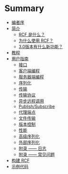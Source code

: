 <!--
 * @Author: haoluo
 * @Date: 2019-07-12 14:32:03
 * @LastEditors: haoluo
 * @LastEditTime: 2019-07-16 10:50:20
 * @Description: file content
 -->
# Summary
* [编者序](README.md)
* [简介](introduction/index.md)
  * [RCF 是什么？](introduction/rcf_intro.md)
  * [为什么使用 RCF？](introduction/why.md)
  * [3.0版本有什么新功能？](introduction/new.md)
* [教程](tutorial/index.md)
* [用户指南](user_guide/index.md)
  * [接口](user_guide/interfaces.md)
  * [客户端编程](user_guide/client-side_programming.md)
  * [服务器端编程](user_guide/server-side_programming.md)
  * [序列化](user_guide/serialization.md)
  * [传输](user_guide/transports.md)
  * [传输协议](user_guide/transports_protocols.md)
  * [异步远程调用](user_guide/asynchronous_remote_calls.md)
  * [Publish/Subscribe](user_guide/publish_subscribe.md)
  * [代理端点](user_guide/proxy_endpoints.md)
  * [文件传输](user_guide/file_transfers.md)
  * [版本控制](user_guide/versioning.md)
  * [性能](user_guide/performance.md)
  * [高级序列化](user_guide/advanced_serialization.md)
  * [外部序列化](user_guide/external_serialization.md)
  * [附录 —— 日志](user_guide/appendix_logging.md)
  * [附录 —— 常见问题](user_guide/appendix_FAQ.md)
* [构建 RCF](building_RCF/index.md)
* [示例代码](sample_code/index.md)
